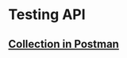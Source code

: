 # Testing API
## [Collection in Postman](https://www.postman.com/potehhha/my-workspace/collection/ugk5ot8/demoshopping?action=share&creator=38501104)
